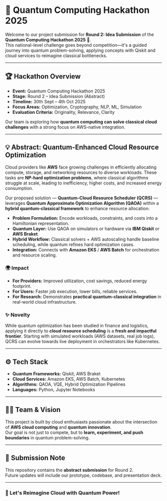 # 🌌 Quantum Computing Hackathon 2025

Welcome to our project submission for **Round 2: Idea Submission** of the **Quantum Computing Hackathon 2025** 🚀.  
This national-level challenge goes beyond competition—it's a guided journey into quantum problem-solving, applying concepts with Qiskit and cloud services to reimagine classical bottlenecks.

---

## 🏆 Hackathon Overview

- **Event:** Quantum Computing Hackathon 2025  
- **Stage:** Round 2 – Idea Submission (Abstract)  
- **Timeline:** 30th Sept – 4th Oct 2025  
- **Focus Areas:** Optimization, Cryptography, NLP, ML, Simulation  
- **Evaluation Criteria:** Originality, Relevance, Clarity  

Our team is exploring how **quantum computing can solve classical cloud challenges** with a strong focus on AWS-native integration.

---

## 💡 Abstract: Quantum-Enhanced Cloud Resource Optimization

Cloud providers like **AWS** face growing challenges in efficiently allocating compute, storage, and networking resources to diverse workloads. These tasks are **NP-hard optimization problems**, where classical algorithms struggle at scale, leading to inefficiency, higher costs, and increased energy consumption.

Our proposed solution — **Quantum-Cloud Resource Scheduler (QCRS)** — leverages **Quantum Approximate Optimization Algorithm (QAOA)** within a **hybrid quantum-classical framework** to enhance resource allocation:

- **Problem Formulation:** Encode workloads, constraints, and costs into a Hamiltonian representation.  
- **Quantum Layer:** Use QAOA on simulators or hardware via **IBM Qiskit** or **AWS Braket**.  
- **Hybrid Workflow:** Classical solvers + AWS autoscaling handle baseline scheduling, while quantum refines hard optimization cases.  
- **Integration:** Connects with **Amazon EKS** / **AWS Batch** for orchestration and resource scaling.  

### 🌍 Impact
- **For Providers:** Improved utilization, cost savings, reduced energy footprint.  
- **For Users:** Faster job execution, lower bills, reliable services.  
- **For Research:** Demonstrates **practical quantum-classical integration** in real-world cloud infrastructure.  

### ✨ Novelty
While quantum optimization has been studied in finance and logistics, applying it directly to **cloud resource scheduling** is a **fresh and impactful frontier**. Starting with simulated workloads (AWS datasets, real job logs), QCRS can evolve towards live deployment in orchestrators like Kubernetes.

---

## ⚙️ Tech Stack
- **Quantum Frameworks:** Qiskit, AWS Braket  
- **Cloud Services:** Amazon EKS, AWS Batch, Kubernetes  
- **Algorithms:** QAOA, VQE, Hybrid Optimization Pipelines  
- **Languages:** Python, Jupyter Notebooks  

---

## 👨‍💻 Team & Vision
This project is built by cloud enthusiasts passionate about the intersection of **AWS cloud computing** and **quantum innovation**.  
Our goal is not just to compete, but to **learn, experiment, and push boundaries** in quantum problem-solving.


---

## 📌 Submission Note
This repository contains the **abstract submission** for Round 2.  
Future updates will include our prototype, codebase, and presentation deck.

---

### 🚀 Let's Reimagine Cloud with Quantum Power!

